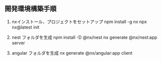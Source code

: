 ## 開発環境構築手順

1. nxインストール、プロジェクトをセットアップ
npm install -g nx
npx nx@latest init

2. nest フォルダを生成
npm install -D @nx/nest
nx generate @nx/nest:app server

3. angular フォルダを生成
nx generate @nx/angular:app client
